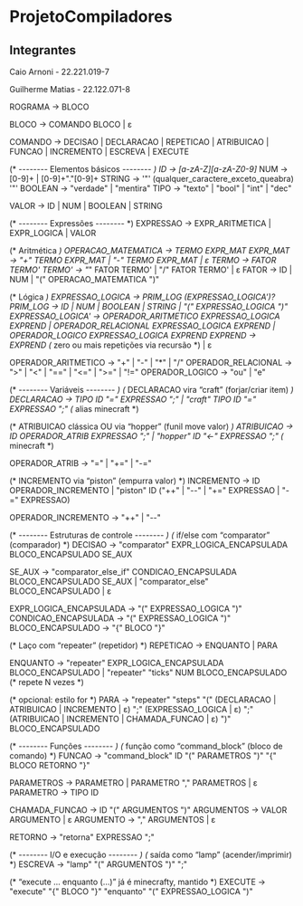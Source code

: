 # ProjetoCompiladores

## Integrantes 

Caio Arnoni - 22.221.019-7 

Guilherme Matias - 22.122.071-8

ROGRAMA -> BLOCO

BLOCO -> COMANDO BLOCO | ε

COMANDO -> DECISAO | DECLARACAO | REPETICAO | ATRIBUICAO | FUNCAO | INCREMENTO | ESCREVA | EXECUTE

(* -------- Elementos básicos -------- *)
ID       -> [a-zA-Z][a-zA-Z0-9]*
NUM      -> [0-9]+ | [0-9]+"."[0-9]+
STRING   -> '"' (qualquer_caractere_exceto_queabra) '"'
BOOLEAN  -> "verdade" | "mentira"
TIPO     -> "texto" | "bool" | "int" | "dec"

VALOR    -> ID | NUM | BOOLEAN | STRING

(* -------- Expressões -------- *)
EXPRESSAO -> EXPR_ARITMETICA | EXPR_LOGICA | VALOR

(* Aritmética *)
OPERACAO_MATEMATICA -> TERMO EXPR_MAT
EXPR_MAT            -> "+" TERMO EXPR_MAT | "-" TERMO EXPR_MAT | ε
TERMO               -> FATOR TERMO'
TERMO'              -> "*" FATOR TERMO' | "/" FATOR TERMO' | ε
FATOR               -> ID | NUM | "(" OPERACAO_MATEMATICA ")"

(* Lógica *)
EXPRESSAO_LOGICA    -> PRIM_LOG (EXPRESSAO_LOGICA')?
PRIM_LOG            -> ID | NUM | BOOLEAN | STRING | "(" EXPRESSAO_LOGICA ")"
EXPRESSAO_LOGICA'   -> OPERADOR_ARITMETICO EXPRESSAO_LOGICA EXPREND
                    | OPERADOR_RELACIONAL  EXPRESSAO_LOGICA EXPREND
                    | OPERADOR_LOGICO      EXPRESSAO_LOGICA EXPREND
EXPREND             -> EXPREND  (* zero ou mais repetições via recursão *) | ε

OPERADOR_ARITMETICO -> "+" | "-" | "*" | "/"
OPERADOR_RELACIONAL -> ">" | "<" | "==" | "<=" | ">=" | "!="
OPERADOR_LOGICO     -> "ou" | "e"

(* -------- Variáveis -------- *)
(* DECLARACAO vira “craft” (forjar/criar item) *)
DECLARACAO -> TIPO ID "=" EXPRESSAO ";" 
            | "craft" TIPO ID "=" EXPRESSAO ";"   (* alias minecraft *)

(* ATRIBUICAO clássica OU via “hopper” (funil move valor) *)
ATRIBUICAO -> ID OPERADOR_ATRIB EXPRESSAO ";"
            | "hopper" ID "<-" EXPRESSAO ";"      (* minecraft *)

OPERADOR_ATRIB -> "=" | "+=" | "-="

(* INCREMENTO via “piston” (empurra valor) *)
INCREMENTO -> ID OPERADOR_INCREMENTO
            | "piston" ID ("++" | "--" | "+=" EXPRESSAO | "-=" EXPRESSAO)

OPERADOR_INCREMENTO -> "++" | "--"

(* -------- Estruturas de controle -------- *)
(* if/else com “comparator” (comparador) *)
DECISAO -> "comparator" EXPR_LOGICA_ENCAPSULADA BLOCO_ENCAPSULADO SE_AUX

SE_AUX  -> "comparator_else_if" CONDICAO_ENCAPSULADA BLOCO_ENCAPSULADO SE_AUX
         | "comparator_else" BLOCO_ENCAPSULADO
         | ε

EXPR_LOGICA_ENCAPSULADA -> "(" EXPRESSAO_LOGICA ")"
CONDICAO_ENCAPSULADA    -> "(" EXPRESSAO_LOGICA ")"
BLOCO_ENCAPSULADO       -> "{" BLOCO "}"

(* Laço com “repeater” (repetidor) *)
REPETICAO -> ENQUANTO | PARA

ENQUANTO -> "repeater" EXPR_LOGICA_ENCAPSULADA BLOCO_ENCAPSULADO
          | "repeater" "ticks" NUM BLOCO_ENCAPSULADO          (* repete N vezes *)

(* opcional: estilo for *)
PARA     -> "repeater" "steps" "("
             (DECLARACAO | ATRIBUICAO | INCREMENTO | ε) ";"
             (EXPRESSAO_LOGICA | ε) ";"
             (ATRIBUICAO | INCREMENTO | CHAMADA_FUNCAO | ε)
           ")"
           BLOCO_ENCAPSULADO

(* -------- Funções -------- *)
(* função como “command_block” (bloco de comando) *)
FUNCAO -> "command_block" ID "(" PARAMETROS ")" "{" BLOCO RETORNO "}"

PARAMETROS -> PARAMETRO | PARAMETRO "," PARAMETROS | ε
PARAMETRO  -> TIPO ID

CHAMADA_FUNCAO -> ID "(" ARGUMENTOS ")"
ARGUMENTOS     -> VALOR ARGUMENTO | ε
ARGUMENTO      -> "," ARGUMENTOS | ε

RETORNO -> "retorna" EXPRESSAO ";"

(* -------- I/O e execução -------- *)
(* saída como “lamp” (acender/imprimir) *)
ESCREVA -> "lamp" "(" ARGUMENTOS ")" ";"

(* “execute … enquanto (…)” já é minecrafty, mantido *)
EXECUTE -> "execute" "{" BLOCO "}" "enquanto" "(" EXPRESSAO_LOGICA ")"
